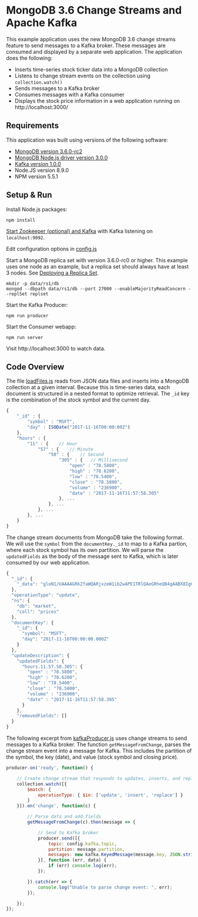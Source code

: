 # MongoDB 3.6 Change Streams and Apache Kafka

This example application uses the new MongoDB 3.6 change streams feature to send messages to a Kafka broker. These messages are consumed and displayed by a separate web application. The application does the following:

- Inserts time-series stock ticker data into a MongoDB collection
- Listens to change stream events on the collection using `collection.watch()`
- Sends messages to a Kafka broker
- Consumes messages with a Kafka consumer
- Displays the stock price information in a web application running on http://localhost:3000/

## Requirements

This application was built using versions of the following software:

- [MongoDB version 3.6.0-rc2](https://www.mongodb.com/download-center#development)
- [MongoDB Node.js driver version 3.0.0](https://github.com/mongodb/node-mongodb-native/tree/3.0.0)
- [Kafka version 1.0.0](https://kafka.apache.org/downloads)
- Node.JS version 8.9.0
- NPM version 5.5.1

## Setup & Run 

Install Node.js packages:

```npm install```

[Start Zookeeper (optional) and Kafka](https://kafka.apache.org/quickstart) with Kafka listening on `localhost:9092`.

Edit configuration options in [config.js](config.js)

Start a MongoDB replica set with version 3.6.0-rc0 or higher. This example uses one node as an example, but a replica set should always have at least 3 nodes. See [Deploying a Replica Set](https://docs.mongodb.com/manual/tutorial/deploy-replica-set/).

```
mkdir -p data/rs1/db
mongod --dbpath data/rs1/db --port 27000 --enableMajorityReadConcern --replSet replset
```

Start the Kafka Producer:

```npm run producer```

Start the Consumer webapp:

```npm run server```

Visit http://localhost:3000 to watch data.

## Code Overview

The file [loadFiles.js](loadFiles.js) reads from JSON data files and inserts into a MongoDB collection at a given interval. Because this is time-series data, each document is structured in a nested format to optimize retrieval. The `_id` key is the combination of the stock symbol and the current day.

```js
{
    "_id" : {
        "symbol" : "MSFT",
        "day" : ISODate("2017-11-16T00:00:00Z")
    },
    "hours" : {
        "11" : {    // Hour
            "57" : {    // Minute
                "58" : {    // Second
                    "305" : {   // Millisecond
                        "open" : "78.5800",
                        "high" : "78.6200",
                        "low" : "78.5400",
                        "close" : "78.5800",
                        "volume" : "236900",
                        "date" : "2017-11-16T11:57:58.305"
                    }, ...
                }, ...
            }, ...
        }, ...
    }
}

```

The change stream documents from MongoDB take the following format. We will use the `symbol` from the `documentKey._id` to map to a Kafka partion, where each stock symbol has its own partition. We will parse the `updatedFields` as the body of the message sent to Kafka, which is later consumed by our web application.

```js
{
  "_id": {
    "_data": "gloN1/UAAAAGRkZfaWQARjxzeW1ib2wAPE1TRlQAeGRheQB4gAABX8IgCAAAAFoQBOHWRLjzyEvutTsXq0MfFjsE"
  },
  "operationType": "update",
  "ns": {
    "db": "market",
    "coll": "prices"
  },
  "documentKey": {
    "_id": {
      "symbol": "MSFT",
      "day": "2017-11-16T00:00:00.000Z"
    }
  },
  "updateDescription": {
    "updatedFields": {
      "hours.11.57.58.305": {
        "open" : "78.5800",
        "high" : "78.6200",
        "low" : "78.5400",
        "close" : "78.5800",
        "volume" : "236900",
        "date" : "2017-11-16T11:57:58.305"
      }
    },
    "removedFields": []
  }
}
```


The following excerpt from [kafkaProducer.js](kafkaProducer.js) uses change streams to send messages to a Kafka broker. The function `getMessageFromChange`, parses the change stream event into a message for Kafka. This includes the partition of the symbol, the key (date), and value (stock symbol and closing price).
```js
producer.on('ready', function() {

    // Create change stream that responds to updates, inserts, and replaces.
    collection.watch([{
        $match: {
            operationType: { $in: ['update', 'insert', 'replace'] }
        }
    }]).on('change', function(c) {

        // Parse data and add fields
        getMessageFromChange(c).then(message => {

            // Send to Kafka broker
            producer.send([{
                topic: config.kafka.topic,
                partition: message.partition,
                messages: new kafka.KeyedMessage(message.key, JSON.stringify(message.value))
            }], function (err, data) {
                if (err) console.log(err);
            });

        }).catch(err => {
            console.log("Unable to parse change event: ", err);
        });

    });
});
```
